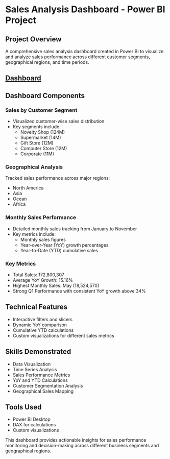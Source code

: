 # Sales Analysis Dashboard - Power BI Project

## Project Overview
A comprehensive sales analysis dashboard created in Power BI to visualize and analyze sales performance across different customer segments, geographical regions, and time periods.
## [Dashboard](https://github.com/rsarwal/Data-Science-Portfolio/blob/f44dcd300858561013b1a5141539c2b524c930ad/PowerBI/Sales/Sales.pdf)
## Dashboard Components

### Sales by Customer Segment
- Visualized customer-wise sales distribution
- Key segments include:
  - Novelty Shop (124M)
  - Supermarket (14M)
  - Gift Store (12M)
  - Computer Store (12M)
  - Corporate (11M)

### Geographical Analysis
Tracked sales performance across major regions:
- North America
- Asia
- Ocean
- Africa

### Monthly Sales Performance
- Detailed monthly sales tracking from January to November
- Key metrics include:
  - Monthly sales figures
  - Year-over-Year (YoY) growth percentages
  - Year-to-Date (YTD) cumulative sales

### Key Metrics
- Total Sales: 172,800,307
- Average YoY Growth: 15.16%
- Highest Monthly Sales: May (18,524,570)
- Strong Q1 Performance with consistent YoY growth above 34%

## Technical Features
- Interactive filters and slicers
- Dynamic YoY comparison
- Cumulative YTD calculations
- Custom visualizations for different sales metrics

## Skills Demonstrated
- Data Visualization
- Time Series Analysis
- Sales Performance Metrics
- YoY and YTD Calculations
- Customer Segmentation Analysis
- Geographical Sales Mapping

## Tools Used
- Power BI Desktop
- DAX for calculations
- Custom visualizations

This dashboard provides actionable insights for sales performance monitoring and decision-making across different business segments and geographical regions.

